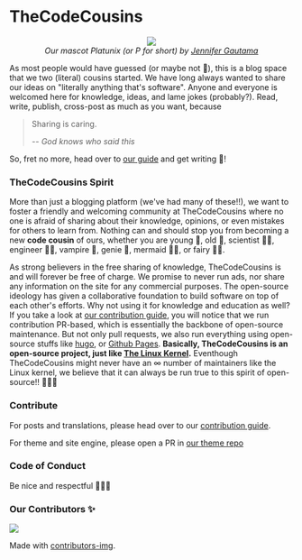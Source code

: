 # TheCodeCousins

<p align="center">
  <img src="https://raw.githubusercontent.com/thecodecousins/thecodecousins/master/docs/img/p.png">
  <br/>
  <i>Our mascot Platunix (or P for short) by <a href="https://issuu.com/jennifergautama/docs" target="_blank">Jennifer Gautama</a></i>
</p>

As most people would have guessed (or maybe not 🤔), this is a blog space that we two (literal) cousins started.
We have long always wanted to share our ideas on "literally anything that's software".
Anyone and everyone is welcomed here for knowledge, ideas, and lame jokes (probably?).
Read, write, publish, cross-post as much as you want, because

> Sharing is caring.
>
> -- <cite>God knows who said this</cite>

So, fret no more, head over to [our guide](https://thecodecousins.com/contribute) and get writing 🎉!

### TheCodeCousins Spirit

More than just a blogging platform (we've had many of these!!), we want to foster a friendly and welcoming community at TheCodeCousins where no one is afraid of sharing about their knowledge, opinions, or even mistakes for others to learn from.
Nothing can and should stop you from becoming a new **code cousin** of ours, whether you are young 👶, old 👴, scientist 👩‍🔬, engineer 👨‍🔧, vampire 🧛, genie 🧞, mermaid 🧜‍♀️, or fairy 🧚‍♀️.

As strong believers in the free sharing of knowledge, TheCodeCousins is and will forever be free of charge.
We promise to never run ads, nor share any information on the site for any commercial purposes.
The open-source ideology has given a collaborative foundation to build software on top of each other's efforts.
Why not using it for knowledge and education as well?
If you take a look at [our contribution guide](https://thecodecousins.com/contribute), you will notice that we run contribution PR-based, which is essentially the backbone of open-source maintenance.
But not only pull requests, we also run everything using open-source stuffs like [hugo](https://gohugo.io/), or [Github Pages](https://pages.github.com/).
**Basically, TheCodeCousins is an open-source project, just like [The Linux Kernel](https://github.com/torvalds/linux).**
Eventhough TheCodeCousins might never have an ∞ number of maintainers like the Linux kernel, we believe that it can always be run true to this spirit of open-source!! 🚀🚀🚀

### Contribute

For posts and translations, please head over to our [contribution guide](https://thecodecousins.com/contribute).

For theme and site engine, please open a PR in [our theme repo](https://github.com/thecodecousins/hugo-theme-terminal)

### Code of Conduct

Be nice and respectful 🙆🙆‍♂️

### Our Contributors ✨

<a href="https://github.com/thecodecousins/thecodecousins/graphs/contributors">
  <img src="https://contributors-img.firebaseapp.com/image?repo=thecodecousins/thecodecousins" />
</a>

Made with [contributors-img](https://contributors-img.firebaseapp.com).
